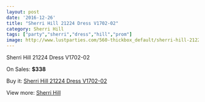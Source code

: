 ```yaml
---
layout: post
date: '2016-12-26'
title: "Sherri Hill 21224 Dress V1702-02"
category: Sherri Hill
tags: ["party","sherri","dress","hill","prom"]
image: http://www.lustparties.com/560-thickbox_default/sherri-hill-21224-dress-v1702-02.jpg
---
```

Sherri Hill 21224 Dress V1702-02

On Sales: **$338**
<a href="https://www.lustparties.com/en/sherri-hill/194-sherri-hill-21224-dress-v1702-02.html"><amp-img layout="responsive" width="600" height="600" src="//www.lustparties.com/560-thickbox_default/sherri-hill-21224-dress-v1702-02.jpg" alt="Sherri Hill 21224 Dress V1702-02 0" /></a>
<a href="https://www.lustparties.com/en/sherri-hill/194-sherri-hill-21224-dress-v1702-02.html"><amp-img layout="responsive" width="600" height="600" src="//www.lustparties.com/561-thickbox_default/sherri-hill-21224-dress-v1702-02.jpg" alt="Sherri Hill 21224 Dress V1702-02 1" /></a>

Buy it: [Sherri Hill 21224 Dress V1702-02](https://www.lustparties.com/en/sherri-hill/194-sherri-hill-21224-dress-v1702-02.html "Sherri Hill 21224 Dress V1702-02")

View more: [Sherri Hill](https://www.lustparties.com/en/2-sherri-hill "Sherri Hill")